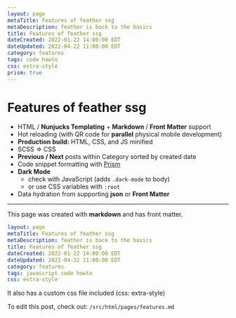```yaml
---
layout: page
metaTitle: Features of feather ssg
metaDescription: feather is back to the basics
title: Features of feather ssg
dateCreated: 2022-01-22 14:00:00 EDT
dateUpdated: 2022-04-22 11:00:00 EDT
category: features
tags: code howto
css: extra-style
prism: true
---
```


# Features of feather ssg

- HTML / **Nunjucks Templating** + **Markdown** / **Front Matter** support
- Hot reloading (with QR code for **parallel** physical mobile development)
- **Production build:** HTML, CSS, and JS minified
- SCSS => CSS
- **Previous / Next** posts within Category sorted by created date
- Code snippet formatting with <a href="https://prismjs.com" rel="noopener nofollow" target="_blank">Prism</a>
- **Dark Mode**
  - check with JavaScript (adds `.dark-mode` to body)
  - or use CSS variables with `:root`
- Data hydration from supporting **json** or **Front Matter**

---

This page was created with **markdown** and has front matter.

```yaml
layout: page
metaTitle: Features of feather ssg
metaDescription: feather is back to the basics
title: Features of feather ssg
dateCreated: 2022-01-22 14:00:00 EDT
dateUpdated: 2022-04-22 11:00:00 EDT
category: features
tags: javascript code howto
css: extra-style
```

It also has a custom css file included (css: extra-style)

To edit this post, check out: `/src/html/pages/features.md`
